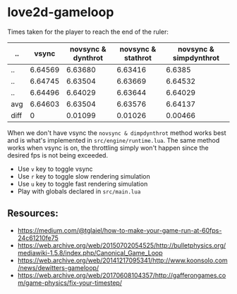# love2d-gameloop


Times taken for the player to reach the end of the ruler:

| ..   | vsync   | novsync  & dynthrot | novsync & stathrot | novsync & simpdynthrot |
|------|---------|---------------------|--------------------|------------------------|
| ..   | 6.64569 | 6.63680             | 6.63416            | 6.6385                 |
| ..   | 6.64745 | 6.63504             | 6.63669            | 6.64532                |
| ..   | 6.64496 | 6.64029             | 6.63644            | 6.64029                |
| avg  | 6.64603 | 6.63504             | 6.63576            | 6.64137                |
| diff | 0       | 0.01099             | 0.01026            | 0.00466                |

When we don't have vsync the `novsync & dimpdynthrot` method works best and is
what's implemented in `src/engine/runtime.lua`. The same method works when vsync
is on, the throttling simply won't happen since the desired fps is not being
exceeded.

- Use `v` key to toggle vsync
- Use `r` key to toggle slow rendering simulation
- Use `u` key to toggle fast rendering simulation
- Play with globals declared in `src/main.lua`

## Resources:
* https://medium.com/@tglaiel/how-to-make-your-game-run-at-60fps-24c61210fe75
* https://web.archive.org/web/20150702054525/http://bulletphysics.org/mediawiki-1.5.8/index.php/Canonical_Game_Loop
* https://web.archive.org/web/20141217095341/http://www.koonsolo.com/news/dewitters-gameloop/
* https://web.archive.org/web/20170608104357/http://gafferongames.com/game-physics/fix-your-timestep/
